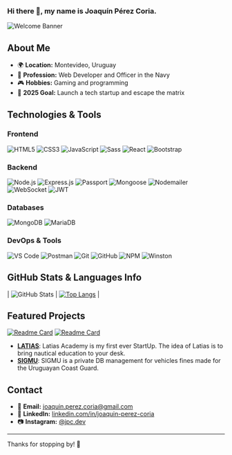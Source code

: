 ### Hi there 👋, my name is Joaquín Pérez Coria.

![Welcome Banner](https://i.ibb.co/2j43wx0/Coffe.png)

## About Me  

- 🌍 **Location:** Montevideo, Uruguay  
- 🏢 **Profession:** Web Developer and Officer in the Navy  
- 🎮 **Hobbies:** Gaming and programming  
- 🚀 **2025 Goal:** Launch a tech startup and escape the matrix  

## Technologies & Tools  

### Frontend  
![HTML5](https://img.shields.io/badge/-HTML5-E34F26?style=flat-square&logo=html5&logoColor=white) ![CSS3](https://img.shields.io/badge/-CSS3-1572B6?style=flat-square&logo=css3&logoColor=white) ![JavaScript](https://img.shields.io/badge/-JavaScript-F7DF1E?style=flat-square&logo=javascript&logoColor=black) ![Sass](https://img.shields.io/badge/-Sass-CC6699?style=flat-square&logo=sass&logoColor=white) ![React](https://img.shields.io/badge/-React-61DAFB?style=flat-square&logo=react&logoColor=black) ![Bootstrap](https://img.shields.io/badge/-Bootstrap-7952B3?style=flat-square&logo=bootstrap&logoColor=white)  

### Backend  
![Node.js](https://img.shields.io/badge/-Node.js-339933?style=flat-square&logo=node.js&logoColor=white) ![Express.js](https://img.shields.io/badge/-Express.js-000000?style=flat-square&logo=express&logoColor=white) ![Passport](https://img.shields.io/badge/-Passport-34E27A?style=flat-square&logo=passport&logoColor=white) ![Mongoose](https://img.shields.io/badge/-Mongoose-880000?style=flat-square&logoColor=white) ![Nodemailer](https://img.shields.io/badge/-Nodemailer-339933?style=flat-square&logoColor=white) ![WebSocket](https://img.shields.io/badge/-WebSocket-010101?style=flat-square&logo=socket.io&logoColor=white) ![JWT](https://img.shields.io/badge/-JSON%20Web%20Tokens-000000?style=flat-square&logo=json-web-tokens&logoColor=white)  

### Databases  
![MongoDB](https://img.shields.io/badge/-MongoDB-47A248?style=flat-square&logo=mongodb&logoColor=white) ![MariaDB](https://img.shields.io/badge/-MariaDB-003545?style=flat-square&logo=mariadb&logoColor=white)  

### DevOps & Tools  
![VS Code](https://img.shields.io/badge/-VS%20Code-007ACC?style=flat-square&logo=visual-studio-code&logoColor=white) ![Postman](https://img.shields.io/badge/-Postman-FF6C37?style=flat-square&logo=postman&logoColor=white) ![Git](https://img.shields.io/badge/-Git-F05032?style=flat-square&logo=git&logoColor=white) ![GitHub](https://img.shields.io/badge/-GitHub-181717?style=flat-square&logo=github&logoColor=white) ![NPM](https://img.shields.io/badge/-NPM-CB3837?style=flat-square&logo=npm&logoColor=white) ![Winston](https://img.shields.io/badge/-Winston-000000?style=flat-square&logo=log&logoColor=white)

## GitHub Stats & Languages Info  

| ![GitHub Stats](https://github-readme-stats.vercel.app/api?username=clissic&show_icons=true&theme=radical) | [![Top Langs](https://github-readme-stats.vercel.app/api/top-langs/?username=clissic&theme=radical)](https://github.com/clissic) |

## Featured Projects  

[![Readme Card](https://github-readme-stats.vercel.app/api/pin/?username=clissic&repo=latias-front&theme=radical)](https://github.com/clissic/latias-front)
[![Readme Card](https://github-readme-stats.vercel.app/api/pin/?username=clissic&repo=SIGMU&theme=radical)](https://github.com/clissic/SIGMU)

- [**LATIAS**](https://github.com/clissic/latias-front): Latias Academy is my first ever StartUp. The idea of Latias is to bring nautical education to your desk.  
- [**SIGMU**](https://github.com/clissic/SIGMU): SIGMU is a private DB management for vehicles fines made for the Uruguayan Coast Guard.  

## Contact  

- 📧 **Email:** [joaquin.perez.coria@gmail.com](mailto:joaquin.perez.coria@gmail.com)  
- 💼 **LinkedIn:** [linkedin.com/in/joaquin-perez-coria](https://www.linkedin.com/in/joaquin-perez-coria/?locale=en_US)  
- 📷 **Instagram:** [@jpc.dev](https://www.instagram.com/jpc.dev/)

---

Thanks for stopping by! 🦾


<!--
**clissic/clissic** is a ✨ _special_ ✨ repository because its `README.md` (this file) appears on your GitHub profile.

Here are some ideas to get you started:

- 🔭 I’m currently working on ...
- 🌱 I’m currently learning ...
- 👯 I’m looking to collaborate on ...
- 🤔 I’m looking for help with ...
- 💬 Ask me about ...
- 📫 How to reach me: ...
- 😄 Pronouns: ...
- ⚡ Fun fact: ...
-->
